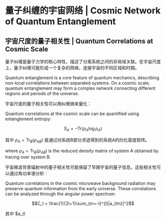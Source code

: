# 量子纠缠的宇宙网络 | Cosmic Network of Quantum Entanglement

## 宇宙尺度的量子相关性 | Quantum Correlations at Cosmic Scale

量子纠缠是量子力学的核心特性，描述了分离系统之间的非局域关联。在宇宙尺度上，量子纠缠可能形成一个复杂的网络，连接宇宙的不同区域和时期。

Quantum entanglement is a core feature of quantum mechanics, describing non-local correlations between separated systems. On a cosmic scale, quantum entanglement may form a complex network connecting different regions and periods of the universe.

宇宙尺度的量子相关性可以用纠缠熵来量化：

Quantum correlations at the cosmic scale can be quantified using entanglement entropy:

$$S_A = -\text{Tr}(\rho_A \log \rho_A)$$

其中 $\rho_A = \text{Tr}_B(\rho_{AB})$ 是通过对系统B部分求迹得到的系统A的约化密度矩阵。

where $\rho_A = \text{Tr}_B(\rho_{AB})$ is the reduced density matrix of system A obtained by tracing over system B.

宇宙微波背景辐射中的量子相关性可能保留了早期宇宙的量子信息。这些相关性可以通过角功率谱分析：

Quantum correlations in the cosmic microwave background radiation may preserve quantum information from the early universe. These correlations can be analyzed through the angular power spectrum:

$$C_l = \frac{1}{2l+1}\sum_{m=-l}^{l}|a_{lm}|^2$$

其中 $a_{l